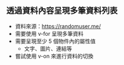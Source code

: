 ## 透過資料內容呈現多筆資料列表
- 資料來源：https://randomuser.me/
- 需要使用 v-for 呈現多筆資料
- 需要呈現至少 5 個物件內的屬性值
    - 文字、圖片、連結等
- 嘗試使用 v-on 來進行資料的切換
